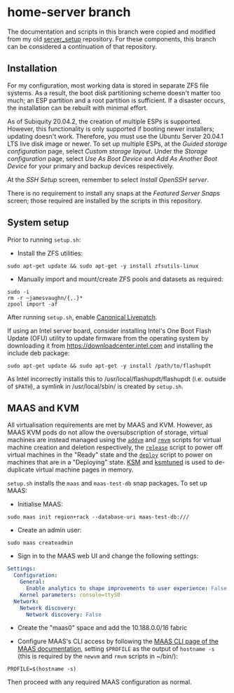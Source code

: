 # home-server branch

The documentation and scripts in this branch were copied and modified from my old [server_setup](https://github.com/jmcvaughn/server_setup) repository. For these components, this branch can be considered a continuation of that repository.

## Installation

For my configuration, most working data is stored in separate ZFS file systems. As a result, the boot disk partitioning scheme doesn't matter too much; an ESP partition and a root partition is sufficient. If a disaster occurs, the installation can be rebuilt with minimal effort.

As of Subiquity 20.04.2, the creation of multiple ESPs is supported. However, this functionality is only supported if booting newer installers; updating doesn't work. Therefore, you must use the Ubuntu Server 20.04.1 LTS live disk image or newer. To set up multiple ESPs, at the *Guided storage configuration* page, select *Custom storage layout*. Under the *Storage configuration* page, select *Use As Boot Device* and *Add As Another Boot Device* for your primary and backup devices respectively.

At the *SSH Setup* screen, remember to select *Install OpenSSH server*.

There is no requirement to install any snaps at the *Featured Server Snaps* screen; those required are installed by the scripts in this repository.

## System setup

Prior to running `setup.sh`:

- Install the ZFS utilities:

```shell
sudo apt-get update && sudo apt-get -y install zfsutils-linux
```

- Manually import and mount/create ZFS pools and datasets as required:

```shell
sudo -i
rm -r ~jamesvaughn/{,.}*
zpool import -af
```

After running `setup.sh`, enable [Canonical Livepatch](https://ubuntu.com/livepatch).

If using an Intel server board, consider installing Intel's One Boot Flash Update (OFU) utility to update firmware from the operating system by downloading it from https://downloadcenter.intel.com and installing the include deb package:

```shell
sudo apt-get update && sudo apt-get -y install /path/to/flashupdt
```

As Intel incorrectly installs this to /usr/local/flashupdt/flashupdt (i.e. outside of `$PATH`), a symlink in /usr/local/sbin/ is created by `setup.sh`.

## MAAS and KVM

All virtualisation requirements are met by MAAS and KVM. However, as MAAS KVM pods do not allow the oversubscription of storage, virtual machines are instead managed using the [`addvm`](../bin/addvm) and [`rmvm`](../bin/rmvm) scripts for virtual machine creation and deletion respectively, the [`release`](../bin/release) script to power off virtual machines in the "Ready" state and the [`deploy`](../bin/deploy) script to power on machines that are in a "Deploying" state. [KSM](https://www.kernel.org/doc/html/latest/admin-guide/mm/ksm.html) and [ksmtuned](https://github.com/ksmtuned/ksmtuned) is used to de-duplicate virtual machine pages in memory.

`setup.sh` installs the `maas` and `maas-test-db` snap packages. To set up MAAS:

- Initialise MAAS:

```shell
sudo maas init region+rack --database-uri maas-test-db:///
```

- Create an admin user:

```shell
sudo maas createadmin
```

- Sign in to the MAAS web UI and change the following settings:

```yaml
Settings:
  Configuration:
    General:
      Enable analytics to shape improvements to user experience: False
    Kernel parameters: console=ttyS0
  Network:
    Network discovery:
      Network discovery: False
```

- Create the "maas0" space and add the 10.188.0.0/16 fabric

- Configure MAAS's CLI access by following the [MAAS CLI page of the MAAS documentation](https://maas.io/docs/maas-cli), setting `$PROFILE` as the output of `hostname -s` (this is required by the `newvm` and `rmvm` scripts in ~/bin/):

```shell
PROFILE=$(hostname -s)
```

Then proceed with any required MAAS configuration as normal.
